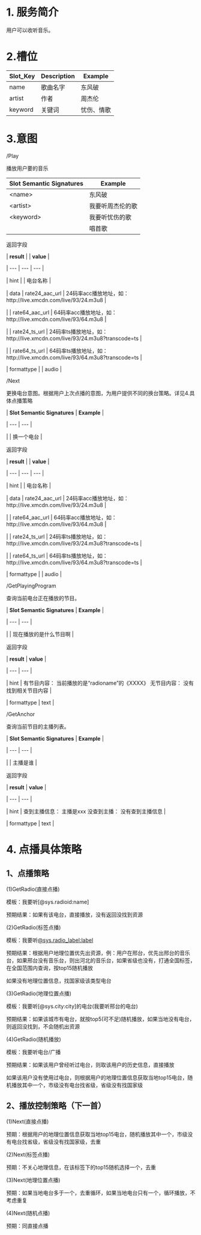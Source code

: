# 1. 服务简介

用户可以收听音乐。

# 2.槽位

| **Slot\_Key** | **Description** | **Example** |
| --- | --- | --- |
| name | 歌曲名字 | 东风破 |
| artist | 作者 | 周杰伦 |
| keyword | 关键词 | 忧伤、情歌 |

# 3.意图

\/Play

播放用户要的音乐

| **Slot Semantic Signatures** | **Example** |
| --- | --- |
| &lt;name&gt; | 东风破 |
| &lt;artist&gt; | 我要听周杰伦的歌 |
| &lt;keyword&gt; | 我要听忧伤的歌 |
|  | 唱首歌 |

返回字段

\| **result** \| \| **value** \|

\| --- \| --- \| --- \|

\| hint \| \| 电台名称 \|

\| data \| rate24\_aac\_url \| 24码率acc播放地址，如：http:\/\/live.xmcdn.com\/live\/93\/24.m3u8 \|

\| \| rate64\_aac\_url \| 64码率acc播放地址，如：http:\/\/live.xmcdn.com\/live\/93\/64.m3u8 \|

\| \| rate24\_ts\_url \| 24码率ts播放地址，如：http:\/\/live.xmcdn.com\/live\/93\/24.m3u8?transcode=ts \|

\| \| rate64\_ts\_url \| 64码率ts播放地址，如：http:\/\/live.xmcdn.com\/live\/93\/64.m3u8?transcode=ts \|

\| formattype \| \| audio \|

\/Next

更换电台意图。根据用户上次点播的意图，为用户提供不同的换台策略。详见4.具体点播策略

\| **Slot Semantic Signatures** \| **Example** \|

\| --- \| --- \|

\| \| 换一个电台 \|

返回字段

\| **result** \| \| **value** \|

\| --- \| --- \| --- \|

\| hint \| \| 电台名称 \|

\| data \| rate24\_aac\_url \| 24码率acc播放地址，如：http:\/\/live.xmcdn.com\/live\/93\/24.m3u8 \|

\| \| rate64\_aac\_url \| 64码率acc播放地址，如：http:\/\/live.xmcdn.com\/live\/93\/64.m3u8 \|

\| \| rate24\_ts\_url \| 24码率ts播放地址，如：http:\/\/live.xmcdn.com\/live\/93\/24.m3u8?transcode=ts \|

\| \| rate64\_ts\_url \| 64码率ts播放地址，如：http:\/\/live.xmcdn.com\/live\/93\/64.m3u8?transcode=ts \|

\| formattype \| \| audio \|

\/GetPlayingProgram

查询当前电台正在播放的节目。

\| **Slot Semantic Signatures** \| **Example** \|

\| --- \| --- \|

\| \| 现在播放的是什么节目啊 \|

返回字段

\| **result** \| **value** \|

\| --- \| --- \|

\| hint \| 有节目内容： 当前播放的是“radioname”的《XXXX》 无节目内容： 没有找到相关节目内容 \|

\| formattype \| text \|

\/GetAnchor

查询当前节目的主播列表。

\| **Slot Semantic Signatures** \| **Example** \|

\| --- \| --- \|

\| \| 主播是谁 \|

返回字段

\| **result** \| **value** \|

\| --- \| --- \|

\| hint \| 查到主播信息： 主播是xxx 没查到主播： 没有查到主播信息 \|

\| formattype \| text \|

# 4. 点播具体策略

## 1、点播策略

\(1\)GetRadio\(直接点播\)

模板：我要听\[@sys.radioid:name\]

预期结果：如果有该电台，直接播放，没有返回没找到资源

\(2\)GetRadio\(标签点播\)

模板：我要听[@sys.radio\_label:label](我要听音乐台)

预期结果：根据用户地理位置优先出资源，例：用户在邢台，优先出邢台的音乐台，如果邢台没有音乐台，则出河北的音乐台，如果省级也没有，打通全国标签，在全国范围内查询，按top15随机播放

如果没有地理位置信息，找国家级该类型电台

\(3\)GetRadio\(地理位置点播\)

模板：我要听\[@sys.city:city\]的电台\(我要听邢台的电台\)

预期结果：如果该城市有电台，就按top5\(可不足\)随机播放，如果当地没有电台，则返回没找到，不会随机出资源

\(4\)GetRadio\(随机播放\)

模板：我要听电台\/广播

预期结果：如果该用户曾经听过电台，则取该用户的历史信息，直接播放

如果该用户没有使用过电台，则根据用户的地理位置信息获取当地top15电台，随机播放其中一个，市级没有电台找省级，省级没有找国家级

## 2、播放控制策略（下一首）

\(1\)Next\(直接点播\)

预期：根据用户的地理位置信息获取当地top15电台，随机播放其中一个，市级没有电台找省级，省级没有找国家级，去重

\(2\)Next\(标签点播\)

预期：不关心地理信息，在该标签下的top15随机选择一个，去重

\(3\)Next\(地理位置点播\)

预期：如果当地电台多于一个，去重循环，如果当地电台只有一个，循环播放，不考虑重复

\(4\)Next\(随机点播\)

预期：同直接点播

